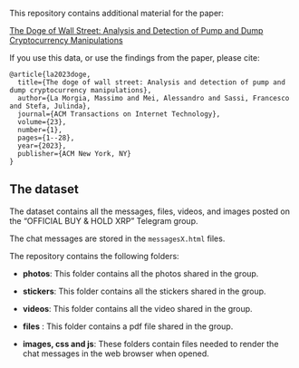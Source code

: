 This repository contains additional material for the paper:

[The Doge of Wall Street: Analysis and Detection of Pump and Dump Cryptocurrency Manipulations](https://dl.acm.org/doi/full/10.1145/3561300)

If you use this data, or use the findings from the paper, please cite:

```
@article{la2023doge,
  title={The doge of wall street: Analysis and detection of pump and dump cryptocurrency manipulations},
  author={La Morgia, Massimo and Mei, Alessandro and Sassi, Francesco and Stefa, Julinda},
  journal={ACM Transactions on Internet Technology},
  volume={23},
  number={1},
  pages={1--28},
  year={2023},
  publisher={ACM New York, NY}
}

```
## The dataset

The dataset contains all the messages, files, videos, and images posted on the “OFFICIAL BUY & HOLD XRP” Telegram group. 

The chat messages are stored in the ```messagesX.html``` files.

The repository contains the following folders:

* **photos**: This folder contains all the photos shared in the group.

* **stickers**: This folder contains all the stickers shared in the group.

* **videos**: This folder contains all the video shared in the group.

* **files** : This folder contains a pdf file shared in the group.

* **images, css and js**: These folders contain files needed to render the chat messages in the web browser when opened.


